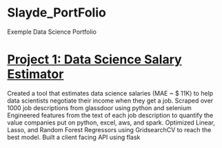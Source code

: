 # Slayde_PortFolio
Exemple Data Science Portfolio

# [Project 1: Data Science Salary Estimator ](https://deslay.github.io/Slayde_PortFolio/)

Created a tool that estimates data science salaries (MAE ~ $ 11K) to help data scientists negotiate their income when they get a job.
Scraped over 1000 job descriptions from glassdoor using python and selenium
Engineered features from the text of each job description to quantify the value companies put on python, excel, aws, and spark.
Optimized Linear, Lasso, and Random Forest Regressors using GridsearchCV to reach the best model.
Built a client facing API using flask
